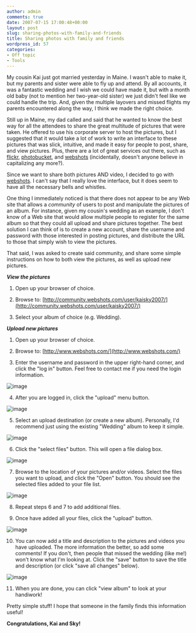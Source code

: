 ```yaml
---
author: admin
comments: true
date: 2007-07-15 17:00:48+00:00
layout: post
slug: sharing-photos-with-family-and-friends
title: Sharing photos with family and friends
wordpress_id: 57
categories:
- Off topic
- Tools
---
```


My cousin Kai just got married yesterday in Maine. I wasn't able to make it, but my parents and sister were able to fly up and attend. By all accounts, it was a fantastic wedding and I wish we could have made it, but with a month old baby (not to mention her two-year-old sister) we just didn't feel like we could handle the trip. And, given the multiple layovers and missed flights my parents encountered along the way, I think we made the right choice.




Still up in Maine, my dad called and said that he wanted to know the best way for all the attendees to share the great multitude of pictures that were taken. He offered to use his corporate server to host the pictures, but I suggested that it would take a lot of work to write an interface to these pictures that was slick, intuitive, and made it easy for people to post, share, and view pictures. Plus, there are a lot of great services out there, such as [flickr](http://www.flickr.com/), [photobucket](http://photobucket.com/), and [webshots](http://www.webshots.com/) (incidentally, doesn't anyone believe in capitalizing any more?).




Since we want to share both pictures AND video, I decided to go with [webshots](http://www.webshots.com/). I can't say that I really love the interface, but it does seem to have all the necessary bells and whistles.




One thing I immediately noticed is that there does not appear to be any Web site that allows a _community_ of users to post and manipulate the pictures of an album. For instance, given my cousin's wedding as an example, I don't know of a Web site that would allow multiple people to register for the same album so that they could all upload and share pictures together. The best solution I can think of is to create a new account, share the username and password with those interested in posting pictures, and distribute the URL to those that simply wish to view the pictures.




That said, I was asked to create said community, and share some simple instructions on how to both view the pictures, as well as upload new pictures. 




**_View the pictures_**






  1. Open up your browser of choice.

  2. Browse to: [http://community.webshots.com/user/kaisky2007/](http://community.webshots.com/user/kaisky2007/)

  3. Select your album of choice (e.g. Wedding).



**_Upload new pictures_**






  1. Open up your browser of choice.

  2. Browse to: [http://www.webshots.com/](http://www.webshots.com/)

  3. Enter the username and password in the upper right-hand corner, and click the "log in" button. Feel free to contact me if you need the login information.  
  
![image](https://wadewegner.blob.core.windows.net/wordpress/content/binary/WindowsLiveWriter/Sharingphotoswithfamilyandfriends_9ADB/image_5.png)   


  4. After you are logged in, click the "upload" menu button.  
  
![image](https://wadewegner.blob.core.windows.net/wordpress/content/binary/WindowsLiveWriter/Sharingphotoswithfamilyandfriends_9ADB/image_7.png)   


  5. Select an upload destination (or create a new album). Personally, I'd recommend just using the existing "Wedding" album to keep it simple.  
  
![image](https://wadewegner.blob.core.windows.net/wordpress/content/binary/WindowsLiveWriter/Sharingphotoswithfamilyandfriends_9ADB/image_9.png)   


  6. Click the "select files" button. This will open a file dialog box.  
  
![image](https://wadewegner.blob.core.windows.net/wordpress/content/binary/WindowsLiveWriter/Sharingphotoswithfamilyandfriends_9ADB/image_11.png)   


  7. Browse to the location of your pictures and/or videos. Select the files you want to upload, and click the "Open" button. You should see the selected files added to your file list.  
  
![image](https://wadewegner.blob.core.windows.net/wordpress/content/binary/WindowsLiveWriter/Sharingphotoswithfamilyandfriends_9ADB/image_13.png)   


  8. Repeat steps 6 and 7 to add additional files.

  9. Once have added all your files, click the "upload" button.  
  
![image](https://wadewegner.blob.core.windows.net/wordpress/content/binary/WindowsLiveWriter/Sharingphotoswithfamilyandfriends_9ADB/image_15.png)   


  10. You can now add a title and description to the pictures and videos you have uploaded. The more information the better, so add some comments! If you don't, then people that missed the wedding (like me!) won't know what I'm looking at. Click the "save" button to save the title and description (or click "save all changes" below).  
  
![image](https://wadewegner.blob.core.windows.net/wordpress/content/binary/WindowsLiveWriter/Sharingphotoswithfamilyandfriends_9ADB/image_17.png)   


  11. When you are done, you can click "view album" to look at your handiwork!



Pretty simple stuff! I hope that someone in the family finds this information useful!




**Congratulations, Kai and Sky!**
